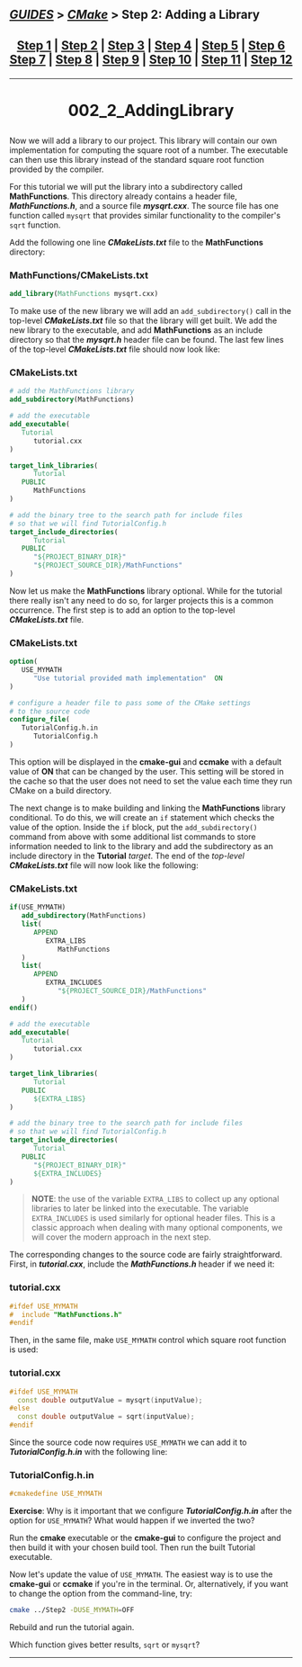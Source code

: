 ## [_GUIDES_][guides] > [_CMake_][CMake] > **Step 2: Adding a Library**

## <p align=center>[Step 1][stp1] | [Step 2][stp2] | [Step 3][stp3] | [Step 4][stp4] | [Step 5][stp5] | [Step 6][stp6] <br/> [Step 7][stp7] | [Step 8][stp8] | [Step 9][stp9] | [Step 10][stp10] | [Step 11][stp11] | [Step 12][stp12]  </p>

<!--
* [_GUIDES_][guides]
* [_CMAKE_][CMake]
* [Step 1][stp1]
* [Step 2][stp2]
* [Step 3][stp3]
* [Step 4][stp4]
* [Step 5][stp5]
* [Step 6][stp6]
* [Step 7][stp7]
* [Step 8][stp8]
* [Step 9][stp9]
* [Step 10][stp10]
* [Step 11][stp11]
* [Step 12][stp12]

_GUIDES_/res/009_CMake_/res/001_Tutorial_/read
_GUIDES_/../../../../..
-->

[guides]: ../../../../../README.md
[CMake]:  ../../../CMake_Tutorial.md
[stp1]:   Step_1_BasicStartingPoint.md
[stp2]:   Step_2_AddingLibrary.md
[stp3]:   Step_3_AddingUsageRequirementsforLibrary.md
[stp4]:   Step_4_InstallingAndTesting.md
[stp5]:   Step_5_AddingSystemIntrospection.md
[stp6]:   Step_6_AddingCustomCommandAndGeneratedFile.md
[stp7]:   Step_7_PackagingAndInstaller.md
[stp8]:   Step_8_AddingSupportForTestingDashboard.md
[stp9]:   Step_9_SelectingStaticOrSharedLibraries.md
[stp10]:  Step_10_AddingGeneratorExpressions.md
[stp11]:  Step_11_AddingExportConfiguration.md
[stp12]:  Step_12_PackagingDebugAndRelease.md

---

<!-- ---------------------------------- * Navigation * ---------------------------------- -->

# <p align = center><b>002_2_AddingLibrary</b></p>

Now we will add a library to our project. This library will contain our own implementation for computing the square root of a number. The executable can then use this library instead of the standard square root function provided by the compiler.

For this tutorial we will put the library into a subdirectory called **MathFunctions**. This directory already contains a header file, ***MathFunctions.h***, and a source file ***mysqrt.cxx***. The source file has one function called `mysqrt` that provides similar functionality to the compiler's `sqrt` function.

Add the following one line ***CMakeLists.txt*** file to the **MathFunctions** directory:

### MathFunctions/CMakeLists.txt

```cmake
add_library(MathFunctions mysqrt.cxx)
```

To make use of the new library we will add an `add_subdirectory()` call in the top-level ***CMakeLists.txt*** file so that the library will get built. We add the new library to the executable, and add **MathFunctions** as an include directory so that the ***mysqrt.h*** header file can be found. The last few lines of the top-level ***CMakeLists.txt*** file should now look like:

### CMakeLists.txt

```cmake
# add the MathFunctions library
add_subdirectory(MathFunctions)

# add the executable
add_executable(
   Tutorial
      tutorial.cxx
)

target_link_libraries(
      Tutorial
   PUBLIC
      MathFunctions
)

# add the binary tree to the search path for include files
# so that we will find TutorialConfig.h
target_include_directories(
      Tutorial
   PUBLIC
      "${PROJECT_BINARY_DIR}"
      "${PROJECT_SOURCE_DIR}/MathFunctions"
)
```

Now let us make the **MathFunctions** library optional. While for the tutorial there really isn't any need to do so, for larger projects this is a common occurrence. The first step is to add an option to the top-level ***CMakeLists.txt*** file.

### CMakeLists.txt

```cmake
option(
   USE_MYMATH
      "Use tutorial provided math implementation"  ON
)

# configure a header file to pass some of the CMake settings
# to the source code
configure_file(
   TutorialConfig.h.in
      TutorialConfig.h
)
```

This option will be displayed in the **cmake-gui** and **ccmake** with a default value of **ON** that can be changed by the user. This setting will be stored in the cache so that the user does not need to set the value each time they run CMake on a build directory.

The next change is to make building and linking the **MathFunctions** library conditional. To do this, we will create an `if` statement which checks the value of the option. Inside the `if` block, put the `add_subdirectory()` command from above with some additional list commands to store information needed to link to the library and add the subdirectory as an include directory in the **Tutorial** *target*. The end of the *top-level* ***CMakeLists.txt*** file will now look like the following:

### CMakeLists.txt

```cmake
if(USE_MYMATH)
   add_subdirectory(MathFunctions)
   list(
      APPEND
         EXTRA_LIBS
            MathFunctions
   )
   list(
      APPEND
         EXTRA_INCLUDES
            "${PROJECT_SOURCE_DIR}/MathFunctions"
   )
endif()

# add the executable
add_executable(
   Tutorial
      tutorial.cxx
)

target_link_libraries(
      Tutorial
   PUBLIC
      ${EXTRA_LIBS}
)

# add the binary tree to the search path for include files
# so that we will find TutorialConfig.h
target_include_directories(
      Tutorial
   PUBLIC
      "${PROJECT_BINARY_DIR}"
      ${EXTRA_INCLUDES}
)
```

> **NOTE**: the use of the variable `EXTRA_LIBS` to collect up any optional libraries to later be linked into the executable. The variable `EXTRA_INCLUDES` is used similarly for optional header files. This is a classic approach when dealing with many optional components, we will cover the modern approach in the next step.

The corresponding changes to the source code are fairly straightforward. First, in ***tutorial.cxx***, include the ***MathFunctions.h*** header if we need it:

### tutorial.cxx

```cpp
#ifdef USE_MYMATH
#  include "MathFunctions.h"
#endif
```

Then, in the same file, make `USE_MYMATH` control which square root function is used:

### tutorial.cxx

```cpp
#ifdef USE_MYMATH
  const double outputValue = mysqrt(inputValue);
#else
  const double outputValue = sqrt(inputValue);
#endif
```

Since the source code now requires `USE_MYMATH` we can add it to ***TutorialConfig.h.in*** with the following line:

### TutorialConfig.h.in

```cpp
#cmakedefine USE_MYMATH
```

**Exercise**: Why is it important that we configure ***TutorialConfig.h.in*** after the option for `USE_MYMATH`? What would happen if we inverted the two?

Run the **cmake** executable or the **cmake-gui** to configure the project and then build it with your chosen build tool. Then run the built Tutorial executable.

Now let's update the value of `USE_MYMATH`. The easiest way is to use the **cmake-gui** or **ccmake** if you're in the terminal. Or, alternatively, if you want to change the option from the command-line, try:

```bash
cmake ../Step2 -DUSE_MYMATH=OFF
```

Rebuild and run the tutorial again.

Which function gives better results, `sqrt` or `mysqrt`?

---